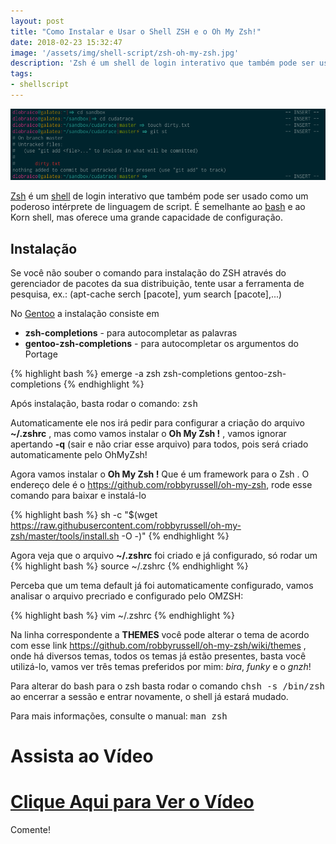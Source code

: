 ```yaml
---
layout: post
title: "Como Instalar e Usar o Shell ZSH e o Oh My Zsh!"
date: 2018-02-23 15:32:47
image: '/assets/img/shell-script/zsh-oh-my-zsh.jpg'
description: 'Zsh é um shell de login interativo que também pode ser usado como um poderoso intérprete de linguagem de script. É semelhante ao bash e ao Korn shell, mas oferece uma grande capacidade de configuração.'
tags:
- shellscript
---
```


![Como Instalar e Usar o Shell ZSH e o Oh My Zsh](/assets/img/shell/oh-my-zsh.png)

[Zsh](http://www.zsh.org/) é um [shell](http://terminalroot.com.br/shell) de login interativo que também pode ser usado como um poderoso intérprete de linguagem de script. É semelhante ao [bash](http://terminalroot.com.br/tags/#bash) e ao Korn shell, mas oferece uma grande capacidade de configuração.

## Instalação

Se você não souber o comando para instalação do ZSH através do gerenciador de pacotes da sua distribuição, tente usar a ferramenta de pesquisa, ex.: (apt-cache serch [pacote], yum search [pacote],...)

No [Gentoo](http://terminalroot.com.br/tags/#gentoo) a instalação consiste em

+ __zsh-completions__ - para autocompletar as palavras
+ __gentoo-zsh-completions__ - para autocompletar os argumentos do Portage

{% highlight bash %}
emerge -a zsh zsh-completions gentoo-zsh-completions
{% endhighlight %}

Após instalação, basta rodar o comando: <kbd>zsh</kbd>

Automaticamente ele nos irá pedir para configurar a criação do arquivo __~/.zshrc__ , mas como vamos instalar o __Oh My Zsh !__ , vamos ignorar apertando __-q__ (sair e não criar esse arquivo) para todos, pois será criado automaticamente pelo OhMyZsh!

Agora vamos instalar o __Oh My Zsh !__ Que é um framework para o Zsh . O endereço dele é o
<https://github.com/robbyrussell/oh-my-zsh>, rode esse comando para baixar e instalá-lo

{% highlight bash %}
sh -c "$(wget https://raw.githubusercontent.com/robbyrussell/oh-my-zsh/master/tools/install.sh -O -)"
{% endhighlight %}

Agora veja que o arquivo __~/.zshrc__ foi criado e já configurado, só rodar um
{% highlight bash %}
source ~/.zshrc
{% endhighlight %}

Perceba que um tema default já foi automaticamente configurado, vamos analisar o arquivo precriado e configurado pelo OMZSH:

{% highlight bash %}
vim ~/.zshrc
{% endhighlight %}

Na linha correspondente a __THEMES__ você pode alterar o tema de acordo com esse link <https://github.com/robbyrussell/oh-my-zsh/wiki/themes> , onde há diversos temas, todos os temas já estão presentes, basta você utilizá-lo, vamos ver três temas preferidos por mim: <em>bira</em>, <em>funky</em> e o <em>gnzh</em>!

Para alterar do bash para o zsh basta rodar o comando <kbd>chsh -s /bin/zsh</kbd> ao encerrar a sessão e entrar novamente, o shell já estará mudado.

Para mais informações, consulte o manual: <kbd>man zsh</kbd>

# Assista ao Vídeo

# [Clique Aqui para Ver o Vídeo](https://www.youtube.com/watch?v=dn0usA-mI4A)


Comente!


<script async src="https://pagead2.googlesyndication.com/pagead/js/adsbygoogle.js"></script>

<!-- Informat -->
<ins class="adsbygoogle"
 style="display:block"
 data-ad-client="ca-pub-2838251107855362"
 data-ad-slot="2327980059"
 data-ad-format="auto"
 data-full-width-responsive="true"></ins>

<script>
(adsbygoogle = window.adsbygoogle || []).push({});
</script>

